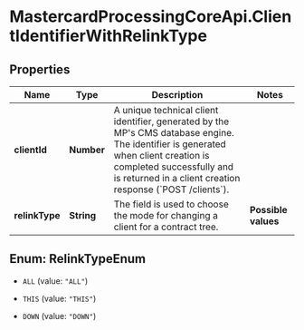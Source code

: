 # MastercardProcessingCoreApi.ClientIdentifierWithRelinkType

## Properties

Name | Type | Description | Notes
------------ | ------------- | ------------- | -------------
**clientId** | **Number** | A unique technical client identifier, generated by the MP&#39;s CMS database engine. The identifier is generated when client creation is completed successfully and is returned in a client creation response (&#x60;POST /clients&#x60;).  | 
**relinkType** | **String** | The field is used to choose the mode for changing a client for a contract tree.  | **Possible values**  | **Description**                                                                                                      | |--------------------- |--------------------------------------------------------------------------------------------------------------------- | | ALL                  | the client will be changed for the entire account contract tree                                                      | | THIS                 | the client will be changed only for the specified account contract                                                   | | DOWN                 | the client will be changed for all contracts (including cards) in the hierarchy that are under the account contract  |  The default value is \&quot;ALL\&quot;.  | [optional] [default to &#39;ALL&#39;]



## Enum: RelinkTypeEnum


* `ALL` (value: `"ALL"`)

* `THIS` (value: `"THIS"`)

* `DOWN` (value: `"DOWN"`)





